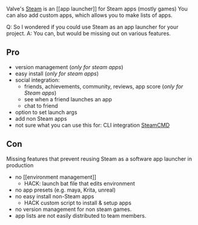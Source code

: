 Valve's [Steam](https://store.steampowered.com/) is an [[app launcher]] for Steam apps (mostly games)
You can also add custom apps, which allows you to make lists of apps.

Q: So I wondered if you could use Steam as an app launcher for your project.
A: You can, but would be missing out on various features.
## Pro
- version management (*only for steam apps*)
- easy install (*only for steam apps*)
- social integration: 
	- friends, achievements, community, reviews, app score (*only for Steam apps*)
	- see when a friend launches an app
	- chat to friend
- option to set launch args
- add non Steam apps
- not sure what you can use this for: CLI integration [SteamCMD](https://developer.valvesoftware.com/wiki/SteamCMD)
## Con
Missing features that prevent reusing Steam as a software app launcher in production
- no [[environment management]]
	- HACK: launch bat file that edits environment 
- no app presets (e.g. maya, Krita, unreal)
- no easy install non-Steam apps
	- HACK custom script to install & setup apps
- no version management for non steam games.
- app lists are not easily distributed to team members.
